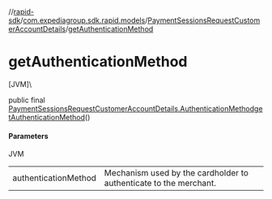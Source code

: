 //[rapid-sdk](../../../index.md)/[com.expediagroup.sdk.rapid.models](../index.md)/[PaymentSessionsRequestCustomerAccountDetails](index.md)/[getAuthenticationMethod](get-authentication-method.md)

# getAuthenticationMethod

[JVM]\

public final [PaymentSessionsRequestCustomerAccountDetails.AuthenticationMethod](-authentication-method/index.md)[getAuthenticationMethod](get-authentication-method.md)()

#### Parameters

JVM

| | |
|---|---|
| authenticationMethod | Mechanism used by the cardholder to authenticate to the merchant. |
